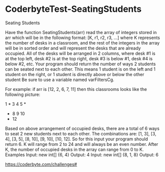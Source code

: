 # CoderbyteTest-SeatingStudents

Seating Students

Have the function SeatingStudents(arr) read the array of integers stored in arr which will be in the following format: [K, r1, r2, r3, ...] where K represents the number of desks in a classroom, and the rest of the integers in the array will be in sorted order and will represent the desks that are already occupied. All of the desks will be arranged in 2 columns, where desk #1 is at the top left, desk #2 is at the top right, desk #3 is below #1, desk #4 is below #2, etc. Your program should return the number of ways 2 students can be seated next to each other. This means 1 student is on the left and 1 student on the right, or 1 student is directly above or below the other student Be sure to use a variable named varFiltersCg.

For example: if arr is [12, 2, 6, 7, 11] then this classrooms looks like the following picture:

 1  *
 3  4
 5  *
 *  8
 9  10
 * 12

Based on above arrangement of occupied desks, there are a total of 6 ways to seat 2 new students next to each other. The combinations are: [1, 3], [3, 4], [3, 5], [8, 10], [9, 10], [10, 12]. So for this input your program should return 6. K will range from 2 to 24 and will always be an even number. After K, the number of occupied desks in the array can range from 0 to K.
Examples
Input: new int[] {6, 4}
Output: 4
Input: new int[] {8, 1, 8}
Output: 6

https://coderbyte.com/challenges#
